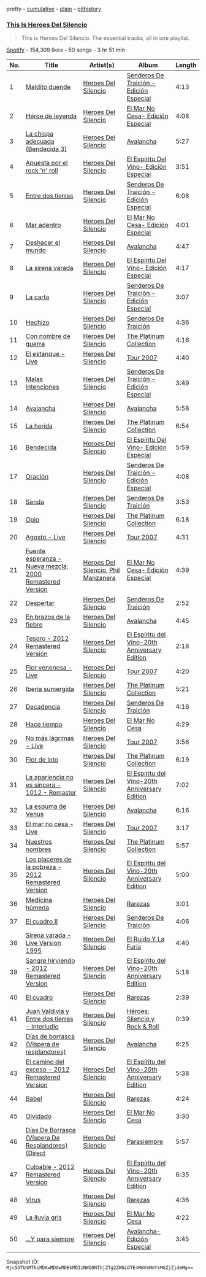 pretty - [cumulative](/playlists/cumulative/37i9dQZF1DZ06evO1ZrCY8.md) - [plain](/playlists/plain/37i9dQZF1DZ06evO1ZrCY8) - [githistory](https://github.githistory.xyz/mackorone/spotify-playlist-archive/blob/main/playlists/plain/37i9dQZF1DZ06evO1ZrCY8)

### [This Is Heroes Del Silencio](https://open.spotify.com/playlist/37i9dQZF1DZ06evO1ZrCY8)

> This is Heroes Del Silencio\. The essential tracks, all in one playlist.

[Spotify](https://open.spotify.com/user/spotify) - 154,309 likes - 50 songs - 3 hr 51 min

| No. | Title | Artist(s) | Album | Length |
|---|---|---|---|---|
| 1 | [Maldito duende](https://open.spotify.com/track/7vcDJCAO356RYkCfiUozmE) | [Heroes Del Silencio](https://open.spotify.com/artist/3qAPxVwIQRBuz5ImPUxpZT) | [Senderos De Traición \- Edición Especial](https://open.spotify.com/album/7DAoA2gOvycforLAKyFD8Y) | 4:13 |
| 2 | [Héroe de leyenda](https://open.spotify.com/track/6pAvXn45z0sktftypuEEzt) | [Heroes Del Silencio](https://open.spotify.com/artist/3qAPxVwIQRBuz5ImPUxpZT) | [El Mar No Cesa\- Edición Especial](https://open.spotify.com/album/1ybmfBatQowYBzowJxE74Y) | 4:08 |
| 3 | [La chispa adecuada \(Bendecida 3\)](https://open.spotify.com/track/4vkSJSyPddHwL7v3l1cuRf) | [Heroes Del Silencio](https://open.spotify.com/artist/3qAPxVwIQRBuz5ImPUxpZT) | [Avalancha](https://open.spotify.com/album/3AikSptzlt3YvobRSMqL68) | 5:27 |
| 4 | [Apuesta por el rock 'n' roll](https://open.spotify.com/track/3HDBNQOTs1vQ33HUedr7IM) | [Heroes Del Silencio](https://open.spotify.com/artist/3qAPxVwIQRBuz5ImPUxpZT) | [El Espíritu Del Vino\- Edición Especial](https://open.spotify.com/album/1HL69BuLCP5QTfz6pE0Qg3) | 3:51 |
| 5 | [Entre dos tierras](https://open.spotify.com/track/7BYqVvoXpQFhs4jJ0qqNZt) | [Heroes Del Silencio](https://open.spotify.com/artist/3qAPxVwIQRBuz5ImPUxpZT) | [Senderos De Traición \- Edición Especial](https://open.spotify.com/album/7DAoA2gOvycforLAKyFD8Y) | 6:08 |
| 6 | [Mar adentro](https://open.spotify.com/track/1Oo6emBm60fXZJU2RCeWpH) | [Heroes Del Silencio](https://open.spotify.com/artist/3qAPxVwIQRBuz5ImPUxpZT) | [El Mar No Cesa\- Edición Especial](https://open.spotify.com/album/1ybmfBatQowYBzowJxE74Y) | 4:01 |
| 7 | [Deshacer el mundo](https://open.spotify.com/track/3ZNs9tTAIX7gzA0G7TUTKr) | [Heroes Del Silencio](https://open.spotify.com/artist/3qAPxVwIQRBuz5ImPUxpZT) | [Avalancha](https://open.spotify.com/album/3AikSptzlt3YvobRSMqL68) | 4:47 |
| 8 | [La sirena varada](https://open.spotify.com/track/185xDOLU8KPZKqhUICnjRz) | [Heroes Del Silencio](https://open.spotify.com/artist/3qAPxVwIQRBuz5ImPUxpZT) | [El Espíritu Del Vino\- Edición Especial](https://open.spotify.com/album/1HL69BuLCP5QTfz6pE0Qg3) | 4:17 |
| 9 | [La carta](https://open.spotify.com/track/2RzZSZbfu3jir4udOhyd75) | [Heroes Del Silencio](https://open.spotify.com/artist/3qAPxVwIQRBuz5ImPUxpZT) | [Senderos De Traición \- Edición Especial](https://open.spotify.com/album/7DAoA2gOvycforLAKyFD8Y) | 3:07 |
| 10 | [Hechizo](https://open.spotify.com/track/4IIXnqZUndaRlMwomxZwIr) | [Heroes Del Silencio](https://open.spotify.com/artist/3qAPxVwIQRBuz5ImPUxpZT) | [Senderos De Traición](https://open.spotify.com/album/6PsBAHuQ8mzQ0VNrTkXazg) | 4:36 |
| 11 | [Con nombre de guerra](https://open.spotify.com/track/5nzYLJv8lWcD7Zkdgu7ImS) | [Heroes Del Silencio](https://open.spotify.com/artist/3qAPxVwIQRBuz5ImPUxpZT) | [The Platinum Collection](https://open.spotify.com/album/6EdwaXDANI01KsWzOyLFt3) | 4:16 |
| 12 | [El estanque \- Live](https://open.spotify.com/track/2vrVlidqD4TPASvwqlBztv) | [Heroes Del Silencio](https://open.spotify.com/artist/3qAPxVwIQRBuz5ImPUxpZT) | [Tour 2007](https://open.spotify.com/album/7agRISos8iXzrqsCQ8Owg6) | 4:40 |
| 13 | [Malas intenciones](https://open.spotify.com/track/7Fi4oyVjarzUUZHTUwS3Wu) | [Heroes Del Silencio](https://open.spotify.com/artist/3qAPxVwIQRBuz5ImPUxpZT) | [Senderos De Traición \- Edición Especial](https://open.spotify.com/album/7DAoA2gOvycforLAKyFD8Y) | 3:49 |
| 14 | [Avalancha](https://open.spotify.com/track/2QWiLP3WiFMtmJ08nUTWUC) | [Heroes Del Silencio](https://open.spotify.com/artist/3qAPxVwIQRBuz5ImPUxpZT) | [Avalancha](https://open.spotify.com/album/3AikSptzlt3YvobRSMqL68) | 5:58 |
| 15 | [La herida](https://open.spotify.com/track/2aegLCwIWlVYvCjUf641Qr) | [Heroes Del Silencio](https://open.spotify.com/artist/3qAPxVwIQRBuz5ImPUxpZT) | [The Platinum Collection](https://open.spotify.com/album/6EdwaXDANI01KsWzOyLFt3) | 6:54 |
| 16 | [Bendecida](https://open.spotify.com/track/6VvWFKYrRyvlfz4ddteFqv) | [Heroes Del Silencio](https://open.spotify.com/artist/3qAPxVwIQRBuz5ImPUxpZT) | [El Espíritu Del Vino\- Edición Especial](https://open.spotify.com/album/1HL69BuLCP5QTfz6pE0Qg3) | 5:59 |
| 17 | [Oración](https://open.spotify.com/track/2y2EIt9PIGMXcxufDBkU9v) | [Heroes Del Silencio](https://open.spotify.com/artist/3qAPxVwIQRBuz5ImPUxpZT) | [Senderos De Traición \- Edición Especial](https://open.spotify.com/album/7DAoA2gOvycforLAKyFD8Y) | 4:08 |
| 18 | [Senda](https://open.spotify.com/track/1sgk7dkImoLiq4XZU8JZE2) | [Heroes Del Silencio](https://open.spotify.com/artist/3qAPxVwIQRBuz5ImPUxpZT) | [Senderos De Traición](https://open.spotify.com/album/6PsBAHuQ8mzQ0VNrTkXazg) | 3:53 |
| 19 | [Opio](https://open.spotify.com/track/6OJY8Mc0d3pFCBUaTRnRry) | [Heroes Del Silencio](https://open.spotify.com/artist/3qAPxVwIQRBuz5ImPUxpZT) | [The Platinum Collection](https://open.spotify.com/album/6EdwaXDANI01KsWzOyLFt3) | 6:18 |
| 20 | [Agosto \- Live](https://open.spotify.com/track/2UDS1eIYjO5iAuggMGQTbo) | [Heroes Del Silencio](https://open.spotify.com/artist/3qAPxVwIQRBuz5ImPUxpZT) | [Tour 2007](https://open.spotify.com/album/7agRISos8iXzrqsCQ8Owg6) | 4:31 |
| 21 | [Fuente esperanza \- Nueva mezcla; 2000 Remastered Version](https://open.spotify.com/track/3O0WzGt1szXy5rv97wv41O) | [Heroes Del Silencio](https://open.spotify.com/artist/3qAPxVwIQRBuz5ImPUxpZT), [Phil Manzanera](https://open.spotify.com/artist/7okyczV3XPmMsbCFcuaxPz) | [El Mar No Cesa\- Edición Especial](https://open.spotify.com/album/1ybmfBatQowYBzowJxE74Y) | 4:39 |
| 22 | [Despertar](https://open.spotify.com/track/5nteRi2u2D46hYxA79LPqA) | [Heroes Del Silencio](https://open.spotify.com/artist/3qAPxVwIQRBuz5ImPUxpZT) | [Senderos De Traición](https://open.spotify.com/album/6PsBAHuQ8mzQ0VNrTkXazg) | 2:52 |
| 23 | [En brazos de la fiebre](https://open.spotify.com/track/7LGH6CjdyJAFxzuqcGF381) | [Heroes Del Silencio](https://open.spotify.com/artist/3qAPxVwIQRBuz5ImPUxpZT) | [Avalancha](https://open.spotify.com/album/3AikSptzlt3YvobRSMqL68) | 4:45 |
| 24 | [Tesoro \- 2012 Remastered Version](https://open.spotify.com/track/3TmK0x5ARV18SQQa1dwreR) | [Heroes Del Silencio](https://open.spotify.com/artist/3qAPxVwIQRBuz5ImPUxpZT) | [El Espíritu del Vino\-20th Anniversary Edition](https://open.spotify.com/album/46OqhyoVeC27eY4keJehHa) | 2:18 |
| 25 | [Flor venenosa \- Live](https://open.spotify.com/track/10nkc8YgPxgH2FODwpIudJ) | [Heroes Del Silencio](https://open.spotify.com/artist/3qAPxVwIQRBuz5ImPUxpZT) | [Tour 2007](https://open.spotify.com/album/7agRISos8iXzrqsCQ8Owg6) | 4:20 |
| 26 | [Iberia sumergida](https://open.spotify.com/track/2PKhVCRILDBc7HYSIT9v0u) | [Heroes Del Silencio](https://open.spotify.com/artist/3qAPxVwIQRBuz5ImPUxpZT) | [The Platinum Collection](https://open.spotify.com/album/6EdwaXDANI01KsWzOyLFt3) | 5:21 |
| 27 | [Decadencia](https://open.spotify.com/track/5Uqw9M6tKMWka2pmMcWGoE) | [Heroes Del Silencio](https://open.spotify.com/artist/3qAPxVwIQRBuz5ImPUxpZT) | [Senderos De Traición](https://open.spotify.com/album/6PsBAHuQ8mzQ0VNrTkXazg) | 4:16 |
| 28 | [Hace tiempo](https://open.spotify.com/track/0oEvR5rjD0MccE7eJBiYTs) | [Heroes Del Silencio](https://open.spotify.com/artist/3qAPxVwIQRBuz5ImPUxpZT) | [El Mar No Cesa](https://open.spotify.com/album/3qnbkXzDzbClaESvDYeEnq) | 4:29 |
| 29 | [No más lágrimas \- Live](https://open.spotify.com/track/4V0Ta8BzcGhF8L9QE22Tfv) | [Heroes Del Silencio](https://open.spotify.com/artist/3qAPxVwIQRBuz5ImPUxpZT) | [Tour 2007](https://open.spotify.com/album/7agRISos8iXzrqsCQ8Owg6) | 3:56 |
| 30 | [Flor de loto](https://open.spotify.com/track/7A0ssOm7kMkPlLPHWpaPUQ) | [Heroes Del Silencio](https://open.spotify.com/artist/3qAPxVwIQRBuz5ImPUxpZT) | [The Platinum Collection](https://open.spotify.com/album/6EdwaXDANI01KsWzOyLFt3) | 6:19 |
| 31 | [La apariencia no es sincera \- 1012 \- Remaster](https://open.spotify.com/track/0Fp4viDIGICGB3aRYP5yWo) | [Heroes Del Silencio](https://open.spotify.com/artist/3qAPxVwIQRBuz5ImPUxpZT) | [El Espíritu del Vino\-20th Anniversary Edition](https://open.spotify.com/album/46OqhyoVeC27eY4keJehHa) | 7:02 |
| 32 | [La espuma de Venus](https://open.spotify.com/track/2lZ0yhSadIy79IP5EDjMe2) | [Heroes Del Silencio](https://open.spotify.com/artist/3qAPxVwIQRBuz5ImPUxpZT) | [Avalancha](https://open.spotify.com/album/3AikSptzlt3YvobRSMqL68) | 6:16 |
| 33 | [El mar no cesa \- Live](https://open.spotify.com/track/08v40ca902gDGV6HAymDqn) | [Heroes Del Silencio](https://open.spotify.com/artist/3qAPxVwIQRBuz5ImPUxpZT) | [Tour 2007](https://open.spotify.com/album/7agRISos8iXzrqsCQ8Owg6) | 3:17 |
| 34 | [Nuestros nombres](https://open.spotify.com/track/3SXQxt1VDRzcftYXbodXlf) | [Heroes Del Silencio](https://open.spotify.com/artist/3qAPxVwIQRBuz5ImPUxpZT) | [The Platinum Collection](https://open.spotify.com/album/6EdwaXDANI01KsWzOyLFt3) | 5:57 |
| 35 | [Los placeres de la pobreza \- 2012 Remastered Version](https://open.spotify.com/track/0f8Hi2EhqSWkabarO3pMTP) | [Heroes Del Silencio](https://open.spotify.com/artist/3qAPxVwIQRBuz5ImPUxpZT) | [El Espíritu del Vino\-20th Anniversary Edition](https://open.spotify.com/album/46OqhyoVeC27eY4keJehHa) | 5:00 |
| 36 | [Medicina húmeda](https://open.spotify.com/track/6MnOGlJkoOKRrkVnzw2dcE) | [Heroes Del Silencio](https://open.spotify.com/artist/3qAPxVwIQRBuz5ImPUxpZT) | [Rarezas](https://open.spotify.com/album/40IpNBUT1eth8c6UTOrBxh) | 3:01 |
| 37 | [El cuadro II](https://open.spotify.com/track/3NpOxII1eBUhQ12y8MA8UJ) | [Heroes Del Silencio](https://open.spotify.com/artist/3qAPxVwIQRBuz5ImPUxpZT) | [Senderos De Traición](https://open.spotify.com/album/6PsBAHuQ8mzQ0VNrTkXazg) | 4:06 |
| 38 | [Sirena varada \- Live Version 1995](https://open.spotify.com/track/3f7xVDw5lev27OLWToRdbS) | [Heroes Del Silencio](https://open.spotify.com/artist/3qAPxVwIQRBuz5ImPUxpZT) | [El Ruído Y La Furia](https://open.spotify.com/album/0G9guzH3d645sjUiyKjloZ) | 4:40 |
| 39 | [Sangre hirviendo \- 2012 Remastered Version](https://open.spotify.com/track/0Y01aV2CFzCawjqFIArGmB) | [Heroes Del Silencio](https://open.spotify.com/artist/3qAPxVwIQRBuz5ImPUxpZT) | [El Espíritu del Vino\-20th Anniversary Edition](https://open.spotify.com/album/46OqhyoVeC27eY4keJehHa) | 5:18 |
| 40 | [El cuadro](https://open.spotify.com/track/4NqE2hU5HW6tTkYGd4qpgu) | [Heroes Del Silencio](https://open.spotify.com/artist/3qAPxVwIQRBuz5ImPUxpZT) | [Rarezas](https://open.spotify.com/album/40IpNBUT1eth8c6UTOrBxh) | 2:39 |
| 41 | [Juan Valdivia y Entre dos tierras \- Interludio](https://open.spotify.com/track/4wkROZAHQ0E8L71rnbtlPz) | [Heroes Del Silencio](https://open.spotify.com/artist/3qAPxVwIQRBuz5ImPUxpZT) | [Héroes: Silencio y Rock & Roll](https://open.spotify.com/album/6c3S9kBmbQJ50qQRwKuYuV) | 0:39 |
| 42 | [Días de borrasca \(Víspera de resplandores\)](https://open.spotify.com/track/1rxmTXnNZ9PJwVEoyL2kk4) | [Heroes Del Silencio](https://open.spotify.com/artist/3qAPxVwIQRBuz5ImPUxpZT) | [Avalancha](https://open.spotify.com/album/3AikSptzlt3YvobRSMqL68) | 6:25 |
| 43 | [El camino del exceso \- 2012 Remastered Version](https://open.spotify.com/track/3RazmaCGFiOkLQJW1uOjyU) | [Heroes Del Silencio](https://open.spotify.com/artist/3qAPxVwIQRBuz5ImPUxpZT) | [El Espíritu del Vino\-20th Anniversary Edition](https://open.spotify.com/album/46OqhyoVeC27eY4keJehHa) | 5:38 |
| 44 | [Babel](https://open.spotify.com/track/6GvY4JaGqmUwFbgAUCSvFD) | [Heroes Del Silencio](https://open.spotify.com/artist/3qAPxVwIQRBuz5ImPUxpZT) | [Rarezas](https://open.spotify.com/album/40IpNBUT1eth8c6UTOrBxh) | 4:24 |
| 45 | [Olvidado](https://open.spotify.com/track/7zk3hfoyY091DiGRET3vfN) | [Heroes Del Silencio](https://open.spotify.com/artist/3qAPxVwIQRBuz5ImPUxpZT) | [El Mar No Cesa](https://open.spotify.com/album/3qnbkXzDzbClaESvDYeEnq) | 3:30 |
| 46 | [Días De Borrasca \(Víspera De Resplandores\) \(Direct](https://open.spotify.com/track/0UtqkyNb7h29EvFyYxgG3R) | [Heroes Del Silencio](https://open.spotify.com/artist/3qAPxVwIQRBuz5ImPUxpZT) | [Parasiempre](https://open.spotify.com/album/3hLMxN4If95jDUnv4ebMxI) | 5:57 |
| 47 | [Culpable \- 2012 Remastered Version](https://open.spotify.com/track/3gs5RdZYD7bUJs8eZNUYfU) | [Heroes Del Silencio](https://open.spotify.com/artist/3qAPxVwIQRBuz5ImPUxpZT) | [El Espíritu del Vino\-20th Anniversary Edition](https://open.spotify.com/album/46OqhyoVeC27eY4keJehHa) | 6:35 |
| 48 | [Virus](https://open.spotify.com/track/6vUINIQYy3HylQfwQTrcWL) | [Heroes Del Silencio](https://open.spotify.com/artist/3qAPxVwIQRBuz5ImPUxpZT) | [Rarezas](https://open.spotify.com/album/40IpNBUT1eth8c6UTOrBxh) | 4:36 |
| 49 | [La lluvia gris](https://open.spotify.com/track/3LWr1doKSH2hSfnE9kMX6U) | [Heroes Del Silencio](https://open.spotify.com/artist/3qAPxVwIQRBuz5ImPUxpZT) | [El Mar No Cesa](https://open.spotify.com/album/3qnbkXzDzbClaESvDYeEnq) | 4:22 |
| 50 | [...Y para siempre](https://open.spotify.com/track/6D7gPrYpET9NhpowaUFT2E) | [Heroes Del Silencio](https://open.spotify.com/artist/3qAPxVwIQRBuz5ImPUxpZT) | [Avalancha\- Edición Especial](https://open.spotify.com/album/5e1v1vALoEYeOLFaFwmxi4) | 3:45 |

Snapshot ID: `Mjc5OTU4MTksMDAwMDAwMDBkMDIzNWQ0NThjZTg2ZWNiOTE4MWVmMmYxMGZjZjdmMg==`
